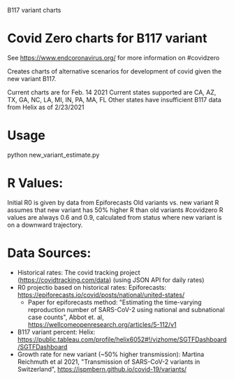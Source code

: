B117 variant charts
# Covid Zero charts for B117 variant

See https://www.endcoronavirus.org/ for more information on #covidzero

Creates charts of alternative scenarios for development of covid given the new variant B117.

Current charts are for Feb. 14 2021 
Current states supported are CA, AZ, TX, GA, NC, LA, MI, IN, PA, MA, FL
Other states have insufficient B117 data from Helix as of 2/23/2021

# Usage
python new_variant_estimate.py

# R Values:
  Initial R0 is given by data from Epiforecasts
  Old variants vs. new variant R assumes that new variant has 50% higher R than old variants
  #covidzero R values are always 0.6 and 0.9, calculated from status where new variant is on a downward trajectory.

# Data Sources:
- Historical rates: The covid tracking project (https://covidtracking.com/data) (using JSON API for daily rates)
- R0 projectio based on historical rates: Epiforecasts: https://epiforecasts.io/covid/posts/national/united-states/ 
  - Paper for epiforecasts method: "Estimating the time-varying reproduction number of SARS-CoV-2 using national and subnational case counts", Abbot et. al, https://wellcomeopenresearch.org/articles/5-112/v1  
- B117 variant percent: Helix: https://public.tableau.com/profile/helix6052#!/vizhome/SGTFDashboard/SGTFDashboard 
- Growth rate for new variant (~50% higher transmission): Martina Reichmuth et al 2021, "Transmission of SARS-CoV-2 variants in Switzerland", https://ispmbern.github.io/covid-19/variants/ 


